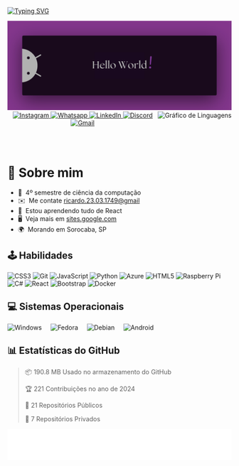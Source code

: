 <p>
  <a href="https://git.io/typing-svg">
    <img src="https://readme-typing-svg.demolab.com?font=Fira+Code&size=28&pause=1000&duration=4000&color=8E44AD&vCenter=true&width=500&lines=%F0%9F%91%8B+Ol%C3%A1%2C+sou+Ricardo+Andreotti;Aluno+de+Ci%C3%AAncia+da+Comput.+%F0%9F%92%AA" alt="Typing SVG" />
  </a>
</p>

<!-- Imagem de banner -->
<img src="./HelloWorld.png" alt="Hello world!">

  <!-- Gráfico de linguagens mais usadas -->
  <img align="right" src="https://github-readme-stats.vercel.app/api/top-langs?username=devAndreotti&locale=pt-br&hide_title=true&layout=compact&card_width=320&langs_count=5&theme=tokyonight&hide_border=true&order=2" height="128" alt="Gráfico de Linguagens" />


<div align="center">
  <!-- Links para redes sociais -->
  <a href="https://www.instagram.com/yourprofile" target="_blank">
    <img src="https://img.shields.io/static/v1?message=Instagram&logo=instagram&label=&color=8E44AD&logoColor=white&labelColor=&style=for-the-badge" height="25" alt="Instagram" />
  </a>
  <a href="https://wa.me/5515981888676" target="_blank">
    <img src="https://img.shields.io/static/v1?message=Whatsapp&logo=whatsapp&label=&color=8E44AD&logoColor=white&labelColor=&style=for-the-badge" height="25" alt="Whatsapp" />
  </a>
  <a href="https://www.linkedin.com/in/ricardo-andreotti-gonçalves-0b5785283" target="_blank">
    <img src="https://img.shields.io/static/v1?message=LinkedIn&logo=linkedin&label=&color=8E44AD&logoColor=white&labelColor=&style=for-the-badge" height="25" alt="LinkedIn" />
  </a> 
  <a href="https://discordapp.com/users/wantakame#1689" target="_blank">
    <img src="https://img.shields.io/static/v1?message=Discord&logo=discord&label=&color=8E44AD&logoColor=white&labelColor=&style=for-the-badge" height="25" alt="Discord" />
  </a>
  <a href="mailto:ricardo.23.03.1749@gmail.com" target="_blank">
    <img src="https://img.shields.io/static/v1?message=Gmail&logo=gmail&label=&color=8E44AD&logoColor=white&labelColor=&style=for-the-badge" height="25" alt="Gmail" />
  </a>
</div>

<br><br>


# 💫 Sobre mim
* 🚀  4º semestre de ciência da computação
* ✉️  Me contate [ricardo.23.03.1749@gmail](mailto:ricardo.23.03.1749@gmail.com)
* 🧠  Estou aprendendo tudo de React
* 🖥️  Veja mais em [sites.google.com](https://sites.google.com/view/ricardoag/home)
* 🌍  Morando em Sorocaba, SP

## 🕹️ Habilidades
<div align="left">
  <!-- Icones de habilidades -->
  <img src="https://cdn.jsdelivr.net/gh/devicons/devicon/icons/css3/css3-original.svg" height="28" alt="CSS3" />
  <img src="https://cdn.jsdelivr.net/gh/devicons/devicon/icons/git/git-original.svg" height="28" alt="Git" />
  <img src="https://cdn.jsdelivr.net/gh/devicons/devicon/icons/javascript/javascript-original.svg" height="28" alt="JavaScript" />
  <img src="https://cdn.jsdelivr.net/gh/devicons/devicon/icons/python/python-original.svg" height="28" alt="Python" />
  <img src="https://cdn.jsdelivr.net/gh/devicons/devicon/icons/azure/azure-original.svg" height="28" alt="Azure" />
  <img src="https://cdn.jsdelivr.net/gh/devicons/devicon/icons/html5/html5-original.svg" height="28" alt="HTML5" />
  <img src="https://cdn.jsdelivr.net/gh/devicons/devicon/icons/raspberrypi/raspberrypi-original.svg" height="28" alt="Raspberry Pi" />
  <img src="https://cdn.jsdelivr.net/gh/devicons/devicon/icons/csharp/csharp-original.svg" height="28" alt="C#" />
  <img src="https://cdn.jsdelivr.net/gh/devicons/devicon/icons/react/react-original.svg" height="28" alt="React" />
  <img src="https://cdn.jsdelivr.net/gh/devicons/devicon/icons/bootstrap/bootstrap-original.svg" height="28" alt="Bootstrap" />
  <img src="https://cdn.jsdelivr.net/gh/devicons/devicon/icons/docker/docker-original.svg" height="28" alt="Docker" />
</div>

## 💻 Sistemas Operacionais
<div align="left">
  <!-- Icones de sistemas operacionais -->
  <img src="https://cdn.jsdelivr.net/gh/devicons/devicon/icons/windows8/windows8-original.svg" height="28" alt="Windows" />
  <img width="12" />
  <img src="https://cdn.jsdelivr.net/gh/devicons/devicon/icons/fedora/fedora-original.svg" height="28" alt="Fedora" />
  <img width="12" />
  <img src="https://cdn.jsdelivr.net/gh/devicons/devicon/icons/debian/debian-original.svg" height="28" alt="Debian" />
  <img width="12" />
  <img src="https://cdn.jsdelivr.net/gh/devicons/devicon/icons/android/android-plain.svg" height="28" alt="Android" />
  <img width="12" />
</div>

## 📊 Estatísticas do GitHub
> 📦 190.8 MB Usado no armazenamento do GitHub 
 > 
> 🏆 221 Contribuições no ano de 2024
 > 
> 📜 21 Repositórios Públicos 
 > 
> 🔑 7 Repositórios Privados 
 > 

![Purple SVG](./purple.svg)
